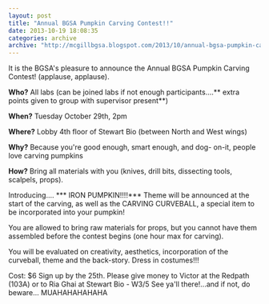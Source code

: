 ```yaml
---
layout: post
title: "Annual BGSA Pumpkin Carving Contest!!"
date: 2013-10-19 18:08:35
categories: archive
archive: "http://mcgillbgsa.blogspot.com/2013/10/annual-bgsa-pumpkin-carving-contest.html"
---
```


It is the BGSA's pleasure to announce the Annual BGSA Pumpkin Carving Contest!
(applause, applause). 

**Who?** All labs (can be joined labs if not enough participants....\*\* extra points given to group with supervisor present\*\*)

**When?** Tuesday October 29th, 2pm 

**Where?** Lobby 4th floor of Stewart Bio (between North and West wings) 

**Why?** Because you're good enough, smart enough, and dog- on-it, people love carving pumpkins 

**How?** Bring all materials with you (knives, drill bits, dissecting tools, scalpels, props). 

Introducing.... *** IRON PUMPKIN!!!!*** Theme will be announced at the start of the carving, as well as the CARVING CURVEBALL, a special item to be incorporated into your pumpkin! 

You are allowed to bring raw materials for props, but you cannot have them assembled before the contest begins (one hour max for carving). 

You will be evaluated on creativity, aesthetics, incorporation of the curveball, theme and the back-story. Dress in costumes!!! 

Cost: $6 Sign up by the 25th. Please give money to Victor at the Redpath (103A) or to Ria Ghai at Stewart Bio - W3/5 See ya'll there!...and if not, do beware... MUAHAHAHAHAHA


    